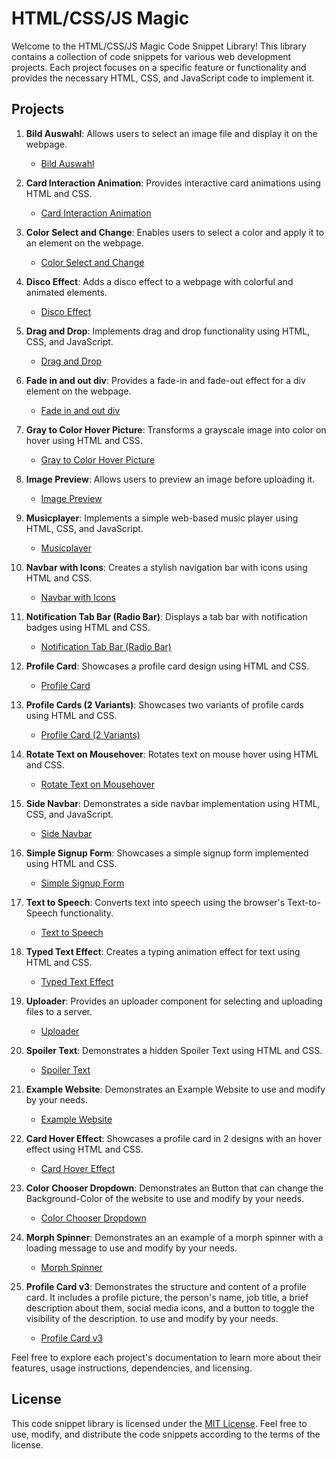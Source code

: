 # HTML/CSS/JS Magic

Welcome to the HTML/CSS/JS Magic Code Snippet Library! This library contains a collection of code snippets for various web development projects. Each project focuses on a specific feature or functionality and provides the necessary HTML, CSS, and JavaScript code to implement it.


## Projects

1. **Bild Auswahl**: Allows users to select an image file and display it on the webpage.
   - [Bild Auswahl](https://github.com/Satisfraction/html-css-js-magic/tree/main/Bild%20Auswahl)

2. **Card Interaction Animation**: Provides interactive card animations using HTML and CSS.
   - [Card Interaction Animation](https://github.com/Satisfraction/html-css-js-magic/tree/main/Card%20Interaction%20Animation)

3. **Color Select and Change**: Enables users to select a color and apply it to an element on the webpage.
   - [Color Select and Change](https://github.com/Satisfraction/html-css-js-magic/tree/main/Color%20Select%20and%20Change)

4. **Disco Effect**: Adds a disco effect to a webpage with colorful and animated elements.
   - [Disco Effect](https://github.com/Satisfraction/html-css-js-magic/tree/main/Disco%20Effect)

5. **Drag and Drop**: Implements drag and drop functionality using HTML, CSS, and JavaScript.
   - [Drag and Drop](https://github.com/Satisfraction/html-css-js-magic/tree/main/Drag%20and%20Drop)

6. **Fade in and out div**: Provides a fade-in and fade-out effect for a div element on the webpage.
   - [Fade in and out div](https://github.com/Satisfraction/html-css-js-magic/tree/main/Fade%20in%20and%20out%20div)

7. **Gray to Color Hover Picture**: Transforms a grayscale image into color on hover using HTML and CSS.
   - [Gray to Color Hover Picture](https://github.com/Satisfraction/html-css-js-magic/tree/main/Gray%20to%20Color%20Hover%20Picture)

8. **Image Preview**: Allows users to preview an image before uploading it.
   - [Image Preview](https://github.com/Satisfraction/html-css-js-magic/tree/main/Image%20Preview)

9. **Musicplayer**: Implements a simple web-based music player using HTML, CSS, and JavaScript.
   - [Musicplayer](https://github.com/Satisfraction/html-css-js-magic/tree/main/Musicplayer)

10. **Navbar with Icons**: Creates a stylish navigation bar with icons using HTML and CSS.
    - [Navbar with Icons](https://github.com/Satisfraction/html-css-js-magic/tree/main/Navbar%20with%20Icons)

11. **Notification Tab Bar (Radio Bar)**: Displays a tab bar with notification badges using HTML and CSS.
    - [Notification Tab Bar (Radio Bar)](https://github.com/Satisfraction/html-css-js-magic/tree/main/Notification%20Tab%20Bar%20(Radio%20Bar))

12. **Profile Card**: Showcases a profile card design using HTML and CSS.
    - [Profile Card](https://github.com/Satisfraction/html-css-js-magic/tree/main/Profile%20Card)

13. **Profile Cards (2 Variants)**: Showcases two variants of profile cards using HTML and CSS.
    - [Profile Card (2 Variants)](https://github.com/Satisfraction/html-css-js-magic/tree/main/Profile%20Card%20(2%20Variants))

14. **Rotate Text on Mousehover**: Rotates text on mouse hover using HTML and CSS.
    - [Rotate Text on Mousehover](https://github.com/Satisfraction/html-css-js-magic/tree/main/Rotate%20Text%20on%20Mousehover)

15. **Side Navbar**: Demonstrates a side navbar implementation using HTML, CSS, and JavaScript.
    - [Side Navbar](https://github.com/Satisfraction/html-css-js-magic/tree/main/Side%20Navbar)

16. **Simple Signup Form**: Showcases a simple signup form implemented using HTML and CSS.
    - [Simple Signup Form](https://github.com/Satisfraction/html-css-js-magic/tree/main/Simple%20Signup%20Form)

17. **Text to Speech**: Converts text into speech using the browser's Text-to-Speech functionality.
    - [Text to Speech](https://github.com/Satisfraction/html-css-js-magic/tree/main/Text%20to%20Speech)

18. **Typed Text Effect**: Creates a typing animation effect for text using HTML and CSS.
    - [Typed Text Effect](https://github.com/Satisfraction/html-css-js-magic/tree/main/Typed%20Text%20Effect)

19. **Uploader**: Provides an uploader component for selecting and uploading files to a server.
    - [Uploader](https://github.com/Satisfraction/html-css-js-magic/tree/main/Uploader)

20. **Spoiler Text**: Demonstrates a hidden Spoiler Text using HTML and CSS.
    - [Spoiler Text](https://github.com/Satisfraction/html-css-js-magic/tree/main/Spoiler%20Text)

21. **Example Website**: Demonstrates an Example Website to use and modify by your needs.
    - [Example Website](https://github.com/Satisfraction/html-css-js-magic/tree/main/Example%20Website)

22. **Card Hover Effect**: Showcases a profile card in 2 designs with an hover effect using HTML and CSS.
    - [Card Hover Effect](https://github.com/Satisfraction/html-css-js-magic/tree/main/Card%20Hover%20Effect)

23. **Color Chooser Dropdown**: Demonstrates an Button that can change the Background-Color of the website to use and modify by your needs.
    - [Color Chooser Dropdown](https://github.com/Satisfraction/html-css-js-magic/tree/main/Color%20Chooser%20Dropdown)

24. **Morph Spinner**: Demonstrates an an example of a morph spinner with a loading message to use and modify by your needs.
    - [Morph Spinner](https://github.com/Satisfraction/html-css-js-magic/tree/main/Morph%20Spinner)

25. **Profile Card v3**: Demonstrates the structure and content of a profile card. It includes a profile picture, the person's name, 
    job title, a brief description about them, social media icons, and a button to toggle the visibility of the description. to use and modify by your needs.
    - [Profile Card v3](https://github.com/Satisfraction/html-css-js-magic/tree/main/Profile%20Card%20v3)

Feel free to explore each project's documentation to learn more about their features, usage instructions, dependencies, and licensing.

## License

This code snippet library is licensed under the [MIT License](LICENSE). Feel free to use, modify, and distribute the code snippets according to the terms of the license.
